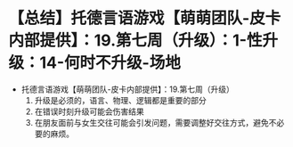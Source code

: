 # 【总结】托德言语游戏【萌萌团队-皮卡内部提供】：19.第七周（升级）：1-性升级：14-何时不升级-场地

-   托德言语游戏【萌萌团队-皮卡内部提供】：19.第七周（升级）
    1.  升级是必须的，语言、物理、逻辑都是重要的部分
    2.  在错误时刻升级可能会伤害结果
    3.  在朋友面前与女生交往可能会引发问题，需要调整好交往方式，避免不必要的麻烦。